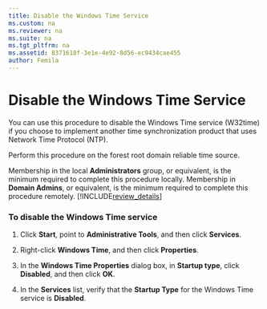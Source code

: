 ```yaml
---
title: Disable the Windows Time Service
ms.custom: na
ms.reviewer: na
ms.suite: na
ms.tgt_pltfrm: na
ms.assetid: 8371618f-3e1e-4e92-8d56-ec9434cae455
author: Femila
---
```

# Disable the Windows Time Service
  You can use this procedure to disable the Windows Time service \(W32time\) if you choose to implement another time synchronization product that uses Network Time Protocol \(NTP\).  
  
 Perform this procedure on the forest root domain reliable time source.  
  
 Membership in the local **Administrators** group, or equivalent, is the minimum required to complete this procedure locally. Membership in **Domain Admins**, or equivalent, is the minimum required to complete this procedure remotely. [!INCLUDE[review_details](../Token/review_details_md.md)]  
  
### To disable the Windows Time service  
  
1.  Click **Start**, point to **Administrative Tools**, and then click **Services**.  
  
2.  Right\-click **Windows Time**, and then click **Properties**.  
  
3.  In the **Windows Time Properties** dialog box, in **Startup type**, click **Disabled**, and then click **OK**.  
  
4.  In the **Services** list, verify that the **Startup Type** for the Windows Time service is **Disabled**.  
  
  